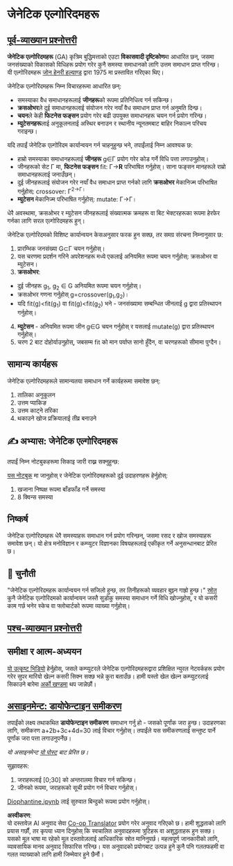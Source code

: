 <!--
CO_OP_TRANSLATOR_METADATA:
{
  "original_hash": "893aa368cb485da704b466a0f3775587",
  "translation_date": "2025-08-26T09:55:27+00:00",
  "source_file": "lessons/6-Other/21-GeneticAlgorithms/README.md",
  "language_code": "ne"
}
-->
# जेनेटिक एल्गोरिदमहरू

## [पूर्व-व्याख्यान प्रश्नोत्तरी](https://red-field-0a6ddfd03.1.azurestaticapps.net/quiz/121)

**जेनेटिक एल्गोरिदमहरू** (GA) कृत्रिम बुद्धिमत्ताको एउटा **विकासवादी दृष्टिकोण**मा आधारित छन्, जसमा जनसंख्याको विकासको विधिहरू प्रयोग गरेर कुनै समस्या समाधानको लागि उत्तम समाधान प्राप्त गरिन्छ। यी एल्गोरिदमहरू [जोन हेनरी हल्याण्ड](https://wikipedia.org/wiki/John_Henry_Holland) द्वारा 1975 मा प्रस्तावित गरिएका थिए।

जेनेटिक एल्गोरिदमहरू निम्न विचारहरूमा आधारित छन्:

* समस्याका वैध समाधानहरूलाई **जीनहरू**को रूपमा प्रतिनिधित्व गर्न सकिन्छ।
* **क्रसओभर**ले दुई समाधानहरूलाई संयोजन गरेर नयाँ वैध समाधान प्राप्त गर्न अनुमति दिन्छ।
* **चयन**ले केही **फिटनेस फङ्सन** प्रयोग गरेर बढी उपयुक्त समाधानहरू चयन गर्न प्रयोग गरिन्छ।
* **म्युटेसनहरू**लाई अनुकूलनलाई अस्थिर बनाउन र स्थानीय न्यूनतमबाट बाहिर निकाल्न परिचय गराइन्छ।

यदि तपाईं जेनेटिक एल्गोरिदम कार्यान्वयन गर्न चाहनुहुन्छ भने, तपाईंलाई निम्न आवश्यक छ:

 * हाम्रो समस्याका समाधानहरूलाई **जीनहरू** g∈Γ प्रयोग गरेर कोड गर्ने विधि पत्ता लगाउनुहोस्।
 * जीनहरूको सेट Γ मा, **फिटनेस फङ्सन** fit: Γ→**R** परिभाषित गर्नुहोस्। साना फङ्सन मानहरूले राम्रो समाधानहरूलाई जनाउँछन्।
 * दुई जीनहरूलाई संयोजन गरेर नयाँ वैध समाधान प्राप्त गर्नको लागि **क्रसओभर** मेकानिज्म परिभाषित गर्नुहोस्: crossover: Γ<sup>2</sub>→Γ।
 * **म्युटेसन** मेकानिज्म परिभाषित गर्नुहोस्: mutate: Γ→Γ।

धेरै अवस्थामा, क्रसओभर र म्युटेसन जीनहरूलाई संख्यात्मक क्रमहरू वा बिट भेक्टरहरूका रूपमा हेरफेर गर्नका लागि सरल एल्गोरिदमहरू हुन्।

जेनेटिक एल्गोरिदमको विशिष्ट कार्यान्वयन केसअनुसार फरक हुन सक्छ, तर समग्र संरचना निम्नानुसार छ:

1. प्रारम्भिक जनसंख्या G⊂Γ चयन गर्नुहोस्।
2. यस चरणमा प्रदर्शन गरिने अपरेशनहरू मध्ये एकलाई अनियमित रूपमा चयन गर्नुहोस्: क्रसओभर वा म्युटेसन।
3. **क्रसओभर**:
  * दुई जीनहरू g<sub>1</sub>, g<sub>2</sub> ∈ G अनियमित रूपमा चयन गर्नुहोस्।
  * क्रसओभर गणना गर्नुहोस् g=crossover(g<sub>1</sub>,g<sub>2</sub>)।
  * यदि fit(g)<fit(g<sub>1</sub>) वा fit(g)<fit(g<sub>2</sub>) भने - जनसंख्यामा सम्बन्धित जीनलाई g द्वारा प्रतिस्थापन गर्नुहोस्।
4. **म्युटेसन** - अनियमित रूपमा जीन g∈G चयन गर्नुहोस् र यसलाई mutate(g) द्वारा प्रतिस्थापन गर्नुहोस्।
5. चरण 2 बाट दोहोर्याउनुहोस्, जबसम्म fit को मान पर्याप्त सानो हुँदैन, वा चरणहरूको सीमामा पुग्दैन।

## सामान्य कार्यहरू

जेनेटिक एल्गोरिदमहरूले सामान्यतया समाधान गर्ने कार्यहरूमा समावेश छन्:

1. तालिका अनुकूलन
1. उत्तम प्याकिङ
1. उत्तम काट्ने तरिका
1. थकाउने खोज प्रक्रियालाई तीव्र बनाउने

## ✍️ अभ्यास: जेनेटिक एल्गोरिदमहरू

तपाईं निम्न नोटबुकहरूमा सिकाइ जारी राख्न सक्नुहुन्छ:

[यस नोटबुक](../../../../../lessons/6-Other/21-GeneticAlgorithms/Genetic.ipynb) मा जानुहोस् र जेनेटिक एल्गोरिदमहरूको दुई उदाहरणहरू हेर्नुहोस्:

1. खजाना निष्पक्ष रूपमा बाँडफाँड गर्ने समस्या
1. 8 क्विन्स समस्या

## निष्कर्ष

जेनेटिक एल्गोरिदमहरू धेरै समस्याहरू समाधान गर्न प्रयोग गरिन्छन्, जसमा रसद र खोज समस्याहरू समावेश छन्। यो क्षेत्र मनोविज्ञान र कम्प्युटर विज्ञानका विषयहरूलाई एकीकृत गर्ने अनुसन्धानबाट प्रेरित छ। 

## 🚀 चुनौती

"जेनेटिक एल्गोरिदमहरू कार्यान्वयन गर्न सजिलो हुन्छ, तर तिनीहरूको व्यवहार बुझ्न गाह्रो हुन्छ।" [स्रोत](https://wikipedia.org/wiki/Genetic_algorithm) कुनै जेनेटिक एल्गोरिदमको कार्यान्वयन जस्तै सुडोकु समस्या समाधान गर्ने विधि खोज्नुहोस्, र यो कसरी काम गर्छ भनेर स्केच वा फ्लोचार्टको रूपमा व्याख्या गर्नुहोस्।

## [पश्च-व्याख्यान प्रश्नोत्तरी](https://red-field-0a6ddfd03.1.azurestaticapps.net/quiz/221)

## समीक्षा र आत्म-अध्ययन

[यो उत्कृष्ट भिडियो](https://www.youtube.com/watch?v=qv6UVOQ0F44) हेर्नुहोस्, जसले कम्प्युटरले जेनेटिक एल्गोरिदमहरूद्वारा प्रशिक्षित न्युरल नेटवर्कहरू प्रयोग गरेर सुपर मारियो खेल्न कसरी सिक्न सक्छ भन्ने कुरा बताउँछ। हामी यस्तो खेल खेल्न कम्प्युटरलाई सिकाउने बारेमा [अर्को खण्डमा](../22-DeepRL/README.md) थप जान्नेछौं।

## [असाइनमेन्ट: डायोफेन्टाइन समीकरण](../../../../../lessons/6-Other/21-GeneticAlgorithms/Diophantine.ipynb)

तपाईंको लक्ष्य तथाकथित **डायोफेन्टाइन समीकरण** समाधान गर्नु हो - जसको पूर्णांक जरा हुन्छ। उदाहरणका लागि, समीकरण a+2b+3c+4d=30 लाई विचार गर्नुहोस्। तपाईंले यस समीकरणलाई सन्तुष्ट पार्ने पूर्णांक जरा पत्ता लगाउनुपर्नेछ।

*यो असाइनमेन्ट [यो पोस्ट](https://habr.com/post/128704/) बाट प्रेरित छ।*

सुझावहरू:

1. जराहरूलाई [0;30] को अन्तरालमा विचार गर्न सकिन्छ।
1. जीनको रूपमा, जराहरूको सूची प्रयोग गर्न विचार गर्नुहोस्।

[Diophantine.ipynb](../../../../../lessons/6-Other/21-GeneticAlgorithms/Diophantine.ipynb) लाई सुरुवात बिन्दुको रूपमा प्रयोग गर्नुहोस्।

**अस्वीकरण**:  
यो दस्तावेज़ AI अनुवाद सेवा [Co-op Translator](https://github.com/Azure/co-op-translator) प्रयोग गरेर अनुवाद गरिएको छ। हामी शुद्धताको लागि प्रयास गर्छौं, तर कृपया ध्यान दिनुहोस् कि स्वचालित अनुवादहरूमा त्रुटिहरू वा अशुद्धताहरू हुन सक्छ। यसको मूल भाषा मा रहेको मूल दस्तावेज़लाई आधिकारिक स्रोत मानिनुपर्छ। महत्वपूर्ण जानकारीको लागि, व्यावसायिक मानव अनुवाद सिफारिस गरिन्छ। यस अनुवादको प्रयोगबाट उत्पन्न हुने कुनै पनि गलतफहमी वा गलत व्याख्याको लागि हामी जिम्मेवार हुने छैनौं।